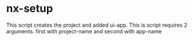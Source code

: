 # nx-setup
This script creates the project and added ui-app.
This is script requires 2 arguments. first with project-name and second with app-name